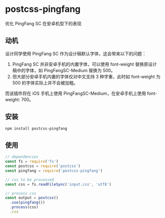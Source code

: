 # postcss-pingfang

优化 PingFang SC 在安卓机型下的表现

## 动机

设计同学使用 PingFang SC 作为设计稿默认字体，这会带来以下的问题：
1. PingFang SC 并非安卓手机的内置字体，可以使用 font-weight 替换原设计稿中的字体，如 PingFangSC-Medium 替换为 500。
2. 但大部分安卓手机内置的字体仅对中文支持 3 种字重，此时如 font-weight 为 500 的字体实际上并不会被加粗。

而该插件将在 iOS 手机上使用 PingFangSC-Medium，在安卓手机上使用 font-weight: 700。

## 安装

```bash
npm install postcss-pingfang
```

## 使用

```javascript
// dependencies
const fs = require('fs')
const postcss = require('postcss')
const pingfang = require('postcss-pingfang')

// css to be processed
const css = fs.readFileSync('input.css', 'utf8')

// process css
const output = postcss()
  .use(pingfang())
  .process(css)
  .css
```
